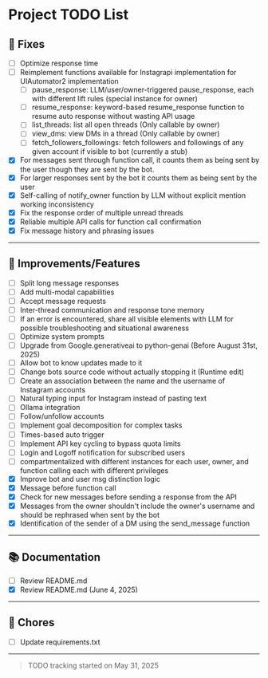 # Project TODO List

## 🐞 Fixes
- [ ] Optimize response time
- [ ] Reimplement functions available for Instagrapi implementation for UIAutomator2 implementation
    - [ ] pause_response: LLM/user/owner-triggered pause_response, each with different lift rules (special instance for owner)
    - [ ] resume_response: keyword-based resume_response function to resume auto response without wasting API usage 
    - [ ] list_threads: list all open threads (Only callable by owner)
    - [ ] view_dms: view DMs in a thread (Only callable by owner)
    - [ ] fetch_followers_followings: fetch followers and followings of any given account if visible to bot (currently a stub)
- [x] For messages sent through function call, it counts them as being sent by the user though they are sent by the bot.
- [x] For larger responses sent by the bot it counts them as being sent by the user
- [x] Self-calling of notify_owner function by LLM without explicit mention working inconsistency
- [x] Fix the response order of multiple unread threads
- [x] Reliable multiple API calls for function call confirmation
- [x] Fix message history and phrasing issues

---

## 🔧 Improvements/Features
- [ ] Split long message responses
- [ ] Add multi-modal capabilities
- [ ] Accept message requests
- [ ] Inter-thread communication and response tone memory 
- [ ] If an error is encountered, share all visible elements with LLM for possible troubleshooting and situational awareness 
- [ ] Optimize system prompts
- [ ] Upgrade from Google.generativeai to python-genai (Before August 31st, 2025) 
- [ ] Allow bot to know updates made to it
- [ ] Change bots source code without actually stopping it (Runtime edit)
- [ ] Create an association between the name and the username of Instagram accounts 
- [ ] Natural typing input for Instagram instead of pasting text 
- [ ] Ollama integration
- [ ] Follow/unfollow accounts
- [ ] Implement goal decomposition for complex tasks
- [ ] Times-based auto trigger
- [ ] Implement API key cycling to bypass quota limits
- [ ] Login and Logoff notification for subscribed users
- [ ] compartmentalized with different instances for each user, owner, and function calling each with different privileges
- [x] Improve bot and user msg distinction logic 
- [x] Message before function call
- [x] Check for new messages before sending a response from the API
- [x] Messages from the owner shouldn't include the owner's username and should be rephrased when sent by the bot
- [x] Identification of the sender of a DM using the send_message function 

---

## 📚 Documentation
- [ ] Review README.md 
- [x] Review README.md (June 4, 2025)

---

## 🧹 Chores
- [ ] Update requirements.txt

---

> TODO tracking started on May 31, 2025

